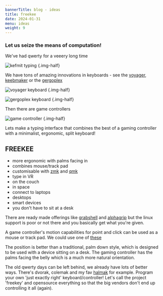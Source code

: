 ```yaml
---
bannerTitle: blog - ideas
title: freekee
date: 2024-01-31
menu: ideas
weight: 9
---
```


### Let us seize the means of computation!

We've had qwerty for a veeery long time 

![kefmit typing](https://media.tenor.com/eIoTvhngdUkAAAAM/mood-typing.gif)
{.img-half}

We have tons of amazing innovations in keyboards - see the [voyager](https://www.zsa.io/voyager/), [keebmaker](https://keebmaker.com/) or the [gergoplex](https://golem.hu/board/GergoPlex-370.html) 

![voyager keyboard](https://duet-cdn.vox-cdn.com/thumbor/0x0:1200x800/2048x1364/filters:focal(600x400:601x401):format(webp)/cdn.vox-cdn.com/uploads/chorus_asset/file/24888065/Black_US_keycaps.jpg)
{.img-half}

![gergoplex keyboard](https://jonathanbayless.com/assets/img/gergoplex1.jpg)
{.img-half}

Then there are game controllers

![game controller](https://media.tenor.com/8PVFZULgUWwAAAAM/kaito-gaming.gif)
{.img-half}

Lets make a typing interface that combines the best of a gaming controller with
a minimalist, ergonomic, split keyboard!

## FREEKEE

- more ergonomic with palms facing in
- combines mouse/track pad
- customisable with [zmk](https://zmk.dev/) and [qmk](https://qmk.fm/keyboards/) 
- type in VR
- on the couch
- in space
- connect to laptops
- desktops
- smart devices
- you don't have to sit at a desk

There are ready made offerings like
[grabshell](https://grabshell.site/en/home-en/) and
[alphagrip](https://www.alphagrip.com/) but the linux support is poor or not
there and you basically get what you're given.

A game controller's motion capabilities for point and
click can be used as a mouse or track pad. We could use one of [these](https://www.cirque.com/glidepoint-circle-trackpads)

The position is better than a traditional, palm down style, which is designed
to be used with a device sitting on a desk. The gaming controller has the palms
facing the belly which is a much more natural orientation. 

The old qwerty days can be left behind, we already have lots of better ways.
There's dvorak, colemak and my fav
[halmak](https://youtu.be/pZ40gmfDFfQ?si=7X_xxLtkxtkSrC0p) for example. Program
your own 'just exactly right' keyboard/controller! Let's call the project
'freekey' and opensource everything so that the big vendors don't end up
controlling it all (again).

